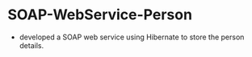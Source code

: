 # SOAP-WebService-Person
 - developed a SOAP web service using Hibernate to store the person details.
